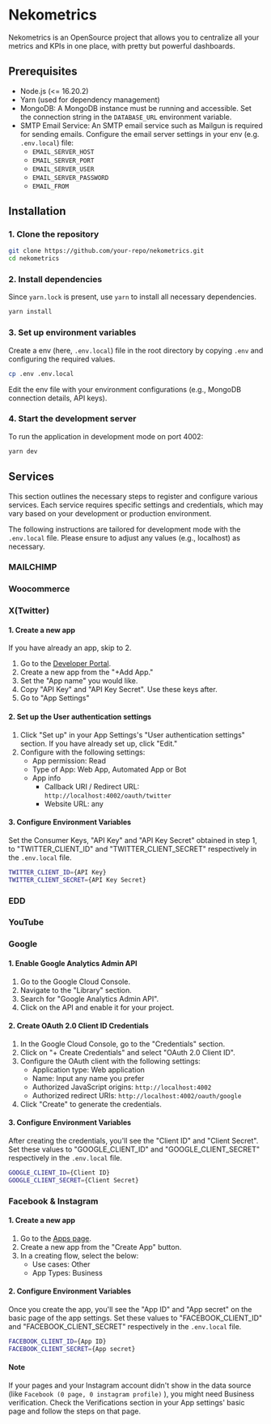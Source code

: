 # Nekometrics

Nekometrics is an OpenSource project that allows you to centralize all your metrics and KPIs in one place, with pretty but powerful dashboards.

## Prerequisites

- Node.js (<= 16.20.2)
- Yarn (used for dependency management)
- MongoDB: A MongoDB instance must be running and accessible. Set the connection string in the `DATABASE_URL` environment variable.
- SMTP Email Service: An SMTP email service such as Mailgun is required for sending emails. Configure the email server settings in your env (e.g. `.env.local`) file:
  - `EMAIL_SERVER_HOST`
  - `EMAIL_SERVER_PORT`
  - `EMAIL_SERVER_USER`
  - `EMAIL_SERVER_PASSWORD`
  - `EMAIL_FROM`

## Installation

### 1. Clone the repository

```bash
git clone https://github.com/your-repo/nekometrics.git
cd nekometrics
```

### 2. Install dependencies

Since `yarn.lock` is present, use `yarn` to install all necessary dependencies.

```bash
yarn install
```

### 3. Set up environment variables

Create a env (here, `.env.local`) file in the root directory by copying `.env` and configuring the required values.

```bash
cp .env .env.local
```

Edit the env file with your environment configurations (e.g., MongoDB connection details, API keys).

### 4. Start the development server

To run the application in development mode on port 4002:

```bash
yarn dev
```

## Services

This section outlines the necessary steps to register and configure various services. Each service requires specific settings and credentials, which may vary based on your development or production environment.

The following instructions are tailored for development mode with the `.env.local` file. Please ensure to adjust any values (e.g., localhost) as necessary.

### MAILCHIMP

### Woocommerce

### X(Twitter)

#### 1. Create a new app

If you have already an app, skip to 2.

1. Go to the [Developer Portal](https://developer.x.com/en/portal/dashboard).
2. Create a new app from the "+Add App."
3. Set the "App name" you would like.
4. Copy "API Key" and "API Key Secret". Use these keys after.
5. Go to "App Settings"

#### 2. Set up the User authentication settings

1. Click "Set up" in your App Settings's "User authentication settings" section. If you have already set up, click "Edit."
2. Configure with the following settings:
   - App permission: Read
   - Type of App: Web App, Automated App or Bot
   - App info
     - Callback URI / Redirect URL: `http://localhost:4002/oauth/twitter`
     - Website URL: any

#### 3. Configure Environment Variables

Set the Consumer Keys, "API Key" and "API Key Secret" obtained in step 1, to "TWITTER_CLIENT_ID" and "TWITTER_CLIENT_SECRET" respectively in the `.env.local` file.

```bash
TWITTER_CLIENT_ID={API Key}
TWITTER_CLIENT_SECRET={API Key Secret}
```

### EDD

### YouTube

### Google

#### 1. Enable Google Analytics Admin API

1. Go to the Google Cloud Console.
2. Navigate to the "Library" section.
3. Search for "Google Analytics Admin API".
4. Click on the API and enable it for your project.

#### 2. Create OAuth 2.0 Client ID Credentials

1. In the Google Cloud Console, go to the "Credentials" section.
2. Click on "+ Create Credentials" and select "OAuth 2.0 Client ID".
3. Configure the OAuth client with the following settings:
   - Application type: Web application
   - Name: Input any name you prefer
   - Authorized JavaScript origins: `http://localhost:4002`
   - Authorized redirect URIs: `http://localhost:4002/oauth/google`
4. Click "Create" to generate the credentials.

#### 3. Configure Environment Variables

After creating the credentials, you'll see the "Client ID" and "Client Secret". Set these values to "GOOGLE_CLIENT_ID" and "GOOGLE_CLIENT_SECRET" respectively in the `.env.local` file.

```bash
GOOGLE_CLIENT_ID={Client ID}
GOOGLE_CLIENT_SECRET={Client Secret}
```

### Facebook & Instagram

#### 1. Create a new app

1. Go to the [Apps page](https://developers.facebook.com/apps/).
2. Create a new app from the "Create App" button.
3. In a creating flow, select the below:
   - Use cases: Other
   - App Types: Business

#### 2. Configure Environment Variables

Once you create the app, you'll see the "App ID" and "App secret" on the basic page of the app settings. Set these values to "FACEBOOK_CLIENT_ID" and "FACEBOOK_CLIENT_SECRET" respectively in the `.env.local` file.

```bash
FACEBOOK_CLIENT_ID={App ID}
FACEBOOK_CLIENT_SECRET={App secret}
```

#### Note

If your pages and your Instagram account didn't show in the data source (like `Facebook (0 page, 0 instagram profile)` ), you might need Business verification. Check the Verifications section in your App settings' basic page and follow the steps on that page.

